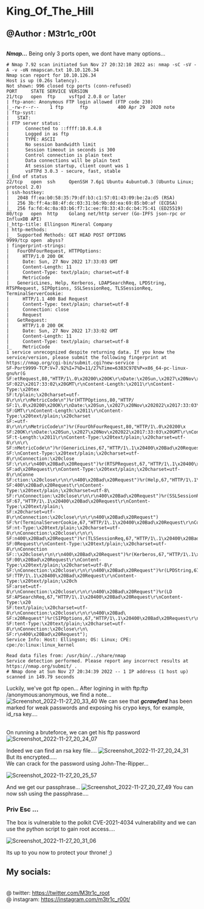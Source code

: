 # King_Of_The_Hill
## @Author : M3tr1c_r00t
```

```
_**Nmap...**_
Being only 3 ports open, we dont have many options...
```
# Nmap 7.92 scan initiated Sun Nov 27 20:32:10 2022 as: nmap -sC -sV -A -v -oN nmapscan.txt 10.10.126.34
Nmap scan report for 10.10.126.34
Host is up (0.26s latency).
Not shown: 996 closed tcp ports (conn-refused)
PORT     STATE SERVICE VERSION
21/tcp   open  ftp     vsftpd 2.0.8 or later
| ftp-anon: Anonymous FTP login allowed (FTP code 230)
|_-rw-r--r--    1 ftp      ftp           400 Apr 29  2020 note
| ftp-syst: 
|   STAT: 
| FTP server status:
|      Connected to ::ffff:10.8.4.8
|      Logged in as ftp
|      TYPE: ASCII
|      No session bandwidth limit
|      Session timeout in seconds is 300
|      Control connection is plain text
|      Data connections will be plain text
|      At session startup, client count was 1
|      vsFTPd 3.0.3 - secure, fast, stable
|_End of status
22/tcp   open  ssh     OpenSSH 7.6p1 Ubuntu 4ubuntu0.3 (Ubuntu Linux; protocol 2.0)
| ssh-hostkey: 
|   2048 ff:ea:b0:58:35:79:df:b3:c1:57:01:43:09:be:2a:d5 (RSA)
|   256 3b:ff:4a:88:4f:dc:03:31:b6:9b:dd:ea:69:85:b0:af (ECDSA)
|_  256 fa:fd:4c:0a:03:b6:f7:1c:ee:f8:33:43:dc:b4:75:41 (ED25519)
80/tcp   open  http    Golang net/http server (Go-IPFS json-rpc or InfluxDB API)
|_http-title: Ellingson Mineral Company
| http-methods: 
|_  Supported Methods: GET HEAD POST OPTIONS
9999/tcp open  abyss?
| fingerprint-strings: 
|   FourOhFourRequest, HTTPOptions: 
|     HTTP/1.0 200 OK
|     Date: Sun, 27 Nov 2022 17:33:03 GMT
|     Content-Length: 11
|     Content-Type: text/plain; charset=utf-8
|     MetricCode
|   GenericLines, Help, Kerberos, LDAPSearchReq, LPDString, RTSPRequest, SIPOptions, SSLSessionReq, TLSSessionReq, TerminalServerCookie: 
|     HTTP/1.1 400 Bad Request
|     Content-Type: text/plain; charset=utf-8
|     Connection: close
|     Request
|   GetRequest: 
|     HTTP/1.0 200 OK
|     Date: Sun, 27 Nov 2022 17:33:02 GMT
|     Content-Length: 11
|     Content-Type: text/plain; charset=utf-8
|_    MetricCode
1 service unrecognized despite returning data. If you know the service/version, please submit the following fingerprint at https://nmap.org/cgi-bin/submit.cgi?new-service :
SF-Port9999-TCP:V=7.92%I=7%D=11/27%Time=6383C97E%P=x86_64-pc-linux-gnu%r(G
SF:etRequest,80,"HTTP/1\.0\x20200\x20OK\r\nDate:\x20Sun,\x2027\x20Nov\x202
SF:022\x2017:33:02\x20GMT\r\nContent-Length:\x2011\r\nContent-Type:\x20tex
SF:t/plain;\x20charset=utf-8\r\n\r\nMetricCode\n")%r(HTTPOptions,80,"HTTP/
SF:1\.0\x20200\x20OK\r\nDate:\x20Sun,\x2027\x20Nov\x202022\x2017:33:03\x20
SF:GMT\r\nContent-Length:\x2011\r\nContent-Type:\x20text/plain;\x20charset
SF:=utf-8\r\n\r\nMetricCode\n")%r(FourOhFourRequest,80,"HTTP/1\.0\x20200\x
SF:20OK\r\nDate:\x20Sun,\x2027\x20Nov\x202022\x2017:33:03\x20GMT\r\nConten
SF:t-Length:\x2011\r\nContent-Type:\x20text/plain;\x20charset=utf-8\r\n\r\
SF:nMetricCode\n")%r(GenericLines,67,"HTTP/1\.1\x20400\x20Bad\x20Request\r
SF:\nContent-Type:\x20text/plain;\x20charset=utf-8\r\nConnection:\x20close
SF:\r\n\r\n400\x20Bad\x20Request")%r(RTSPRequest,67,"HTTP/1\.1\x20400\x20B
SF:ad\x20Request\r\nContent-Type:\x20text/plain;\x20charset=utf-8\r\nConne
SF:ction:\x20close\r\n\r\n400\x20Bad\x20Request")%r(Help,67,"HTTP/1\.1\x20
SF:400\x20Bad\x20Request\r\nContent-Type:\x20text/plain;\x20charset=utf-8\
SF:r\nConnection:\x20close\r\n\r\n400\x20Bad\x20Request")%r(SSLSessionReq,
SF:67,"HTTP/1\.1\x20400\x20Bad\x20Request\r\nContent-Type:\x20text/plain;\
SF:x20charset=utf-8\r\nConnection:\x20close\r\n\r\n400\x20Bad\x20Request")
SF:%r(TerminalServerCookie,67,"HTTP/1\.1\x20400\x20Bad\x20Request\r\nConte
SF:nt-Type:\x20text/plain;\x20charset=utf-8\r\nConnection:\x20close\r\n\r\
SF:n400\x20Bad\x20Request")%r(TLSSessionReq,67,"HTTP/1\.1\x20400\x20Bad\x2
SF:0Request\r\nContent-Type:\x20text/plain;\x20charset=utf-8\r\nConnection
SF::\x20close\r\n\r\n400\x20Bad\x20Request")%r(Kerberos,67,"HTTP/1\.1\x204
SF:00\x20Bad\x20Request\r\nContent-Type:\x20text/plain;\x20charset=utf-8\r
SF:\nConnection:\x20close\r\n\r\n400\x20Bad\x20Request")%r(LPDString,67,"H
SF:TTP/1\.1\x20400\x20Bad\x20Request\r\nContent-Type:\x20text/plain;\x20ch
SF:arset=utf-8\r\nConnection:\x20close\r\n\r\n400\x20Bad\x20Request")%r(LD
SF:APSearchReq,67,"HTTP/1\.1\x20400\x20Bad\x20Request\r\nContent-Type:\x20
SF:text/plain;\x20charset=utf-8\r\nConnection:\x20close\r\n\r\n400\x20Bad\
SF:x20Request")%r(SIPOptions,67,"HTTP/1\.1\x20400\x20Bad\x20Request\r\nCon
SF:tent-Type:\x20text/plain;\x20charset=utf-8\r\nConnection:\x20close\r\n\
SF:r\n400\x20Bad\x20Request");
Service Info: Host: Ellingson; OS: Linux; CPE: cpe:/o:linux:linux_kernel

Read data files from: /usr/bin/../share/nmap
Service detection performed. Please report any incorrect results at https://nmap.org/submit/ .
# Nmap done at Sun Nov 27 20:34:39 2022 -- 1 IP address (1 host up) scanned in 149.79 seconds
```
Luckily, we've got ftp open...
After logining in with ftp:ftp /anonymous:anonymous, we find a note...
![Screenshot_2022-11-27_20_33_40](https://user-images.githubusercontent.com/99975622/207656527-308477c4-f57e-4fe8-adf2-413337ab4f0c.png)
We can see that _**gcrawford**_ has been marked for weak passwords and exposing his crypo keys, for example, id_rsa key....

<br> On running a bruteforce, we can get his ftp password 
![Screenshot_2022-11-27_20_24_07](https://user-images.githubusercontent.com/99975622/207657452-ce70efa4-7ddd-467e-8718-cfd89fbd70e0.png)

Indeed we can find an rsa key file....
![Screenshot_2022-11-27_20_24_31](https://user-images.githubusercontent.com/99975622/207656195-08c684bc-761e-4bbb-a08f-22c3adc25463.png)
 But its encrypted.....
 <br> We can crack for the password using John-The-Ripper...
 
 ![Screenshot_2022-11-27_20_25_57](https://user-images.githubusercontent.com/99975622/207658031-9321f0fe-7416-4331-9c32-4237ef6cbdb7.png)

 And we get our passphrase...
 ![Screenshot_2022-11-27_20_27_49](https://user-images.githubusercontent.com/99975622/207658240-a868e7e7-86e6-4d85-b345-25ea0b47f8c9.png)
You can now ssh using the passphrase....
 
 ### Priv Esc ...
 The box is vulnerable to the  polkit CVE-2021-4034 vulnerability and we can use the python script to gain root access....

 ![Screenshot_2022-11-27_20_31_06](https://user-images.githubusercontent.com/99975622/207658953-24ac6bad-d182-4368-9f79-4686c523cf4e.png)

Its up to you now to protect your throne!
;)
## My socials:
<br>@ twitter: https://twitter.com/M3tr1c_root
<br>@ instagram: https://instagram.com/m3tr1c_r00t/
 

